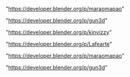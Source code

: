 "https://developer.blender.org/p/maraomapao"

"https://developer.blender.org/p/gun3d"

 
"https://developer.blender.org/p/kinvizzy"


"https://developer.blender.org/p/Lafearte"


"https://developer.blender.org/p/maraomapao"


"https://developer.blender.org/p/gun3d"


 
